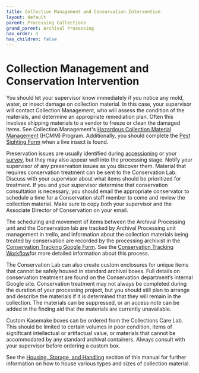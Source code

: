 ```yaml
---
title: Collection Management and Conservation Intervention
layout: default
parent: Processing Collections
grand_parent: Archival Processing
nav_order: 4
has_children: false
---
```

# **Collection Management and Conservation Intervention**

You should let your supervisor know immediately if you notice any mold, water, or insect damage on collection material. In this case, your supervisor will contact Collection Management, who will assess the condition of the materials, and determine an appropriate remediation plan. Often this involves shipping materials to a vendor to freeze or clean the damaged items. See Collection Management's [Hazardous Collection Material Management]() (HCMM) Program. Additionally, you should complete the [Pest Sighting Form]() when a live insect is found. 

Preservation issues are usually identified during [accessioning](/Accessioning.md) or your [survey](/Survey.md), but they may also appear well into the processing stage. Notify your supervisor of any preservation issues as you discover them. Material that requires conservation treatment can be sent to the Conservation Lab. Discuss with your supervisor about what items should be prioritized for treatment. If you and your supervisor determine that conservation consultation is necessary, you should email the appropriate conservator to schedule a time for a Conservation staff member to come and review the collection material. Make sure to copy both your supervisor and the Associate Director of Conservation on your email.

The scheduling and movement of items between the Archival Processing unit and the Conservation lab are tracked by Archival Processing unit management in trello, and information about the collection materials being treated by conservation are recorded by the processing archivist in the [Conservation Tracking Google Form](https://docs.google.com/forms/d/e/1FAIpQLSfVX52GPpuc9hWkpEH9AvuX4d8V6juSvJnbtcR6bUu26Zsgpw/viewform?usp=share_link). See the [Conservation Tracking Workflow]()for more detailed information about this process.

The Conservation Lab can also create custom enclosures for unique items that cannot be safely housed in standard archival boxes. Full details on conservation treatment are found on the Conservation department’s internal Google site. Conservation treatment may not always be completed during the duration of your processing project, but you should still plan to arrange and describe the materials if it is determined that they will remain in the collection. The materials can be suppressed, or an access note can be added in the finding aid that the materials are currently unavailable. 

Custom Kasemake boxes can be ordered from the Collections Care Lab. This should be limited to certain volumes in poor condition, items of significant intellectual or artifactual value, or materials that cannot be accommodated by any standard archival containers. Always consult with your supervisor before ordering a custom box.

See the [Housing, Storage, and Handling]() section of this manual for further information on how to house various types and sizes of collection material.
